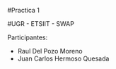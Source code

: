 #Practica 1

#UGR - ETSIIT - SWAP

Participantes:

- Raul Del Pozo Moreno
- Juan Carlos Hermoso Quesada


